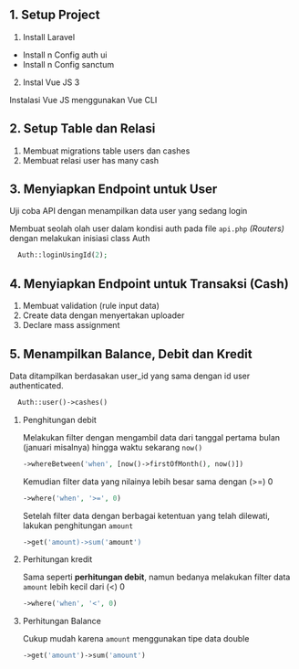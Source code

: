 ## 1. Setup Project

1. Install Laravel

-   Install n Config auth ui
-   Install n Config sanctum

2. Instal Vue JS 3

Instalasi Vue JS menggunakan Vue CLI

## 2. Setup Table dan Relasi

1. Membuat migrations table users dan cashes
2. Membuat relasi user has many cash

## 3. Menyiapkan Endpoint untuk User

Uji coba API dengan menampilkan data user yang sedang login

Membuat seolah olah user dalam kondisi auth pada file `api.php` _(Routers)_ dengan melakukan inisiasi class Auth

```php
  Auth::loginUsingId(2);
```

## 4. Menyiapkan Endpoint untuk Transaksi (Cash)

1. Membuat validation (rule input data)
2. Create data dengan menyertakan uploader
3. Declare mass assignment

## 5. Menampilkan Balance, Debit dan Kredit

Data ditampilkan berdasakan user_id yang sama dengan id user authenticated.

```php
  Auth::user()->cashes()
```

1. Penghitungan debit

    Melakukan filter dengan mengambil data dari tanggal pertama bulan (januari misalnya) hingga waktu sekarang `now()`

    ```php
    ->whereBetween('when', [now()->firstOfMonth(), now()])
    ```

    Kemudian filter data yang nilainya lebih besar sama dengan (>=) 0

    ```php
    ->where('when', '>=', 0)
    ```

    Setelah filter data dengan berbagai ketentuan yang telah dilewati, lakukan penghitungan `amount`

    ```php
    ->get('amount)->sum('amount')
    ```

2. Perhitungan kredit

    Sama seperti **perhitungan debit**, namun bedanya melakukan filter data `amount` lebih kecil dari (<) 0

    ```php
    ->where('when', '<', 0)
    ```

3. Perhitungan Balance

    Cukup mudah karena `amount` menggunakan tipe data double

    ```php
    ->get('amount')->sum('amount')
    ```

